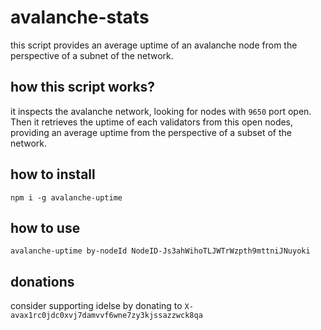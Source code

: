 # avalanche-stats
this script provides an average uptime of an avalanche node from the perspective of a subnet of the network.

## how this script works?
it inspects the avalanche network, looking for nodes with `9650` port open. Then it retrieves the uptime of each validators from this open nodes, providing an average uptime from the perspective of a subset of the network.

## how to install
```
npm i -g avalanche-uptime
```

## how to use
```
avalanche-uptime by-nodeId NodeID-Js3ahWihoTLJWTrWzpth9mttniJNuyoki
```

## donations
consider supporting idelse by donating to `X-avax1rc0jdc0xvj7damvvf6wne7zy3kjssazzwck8qa`
